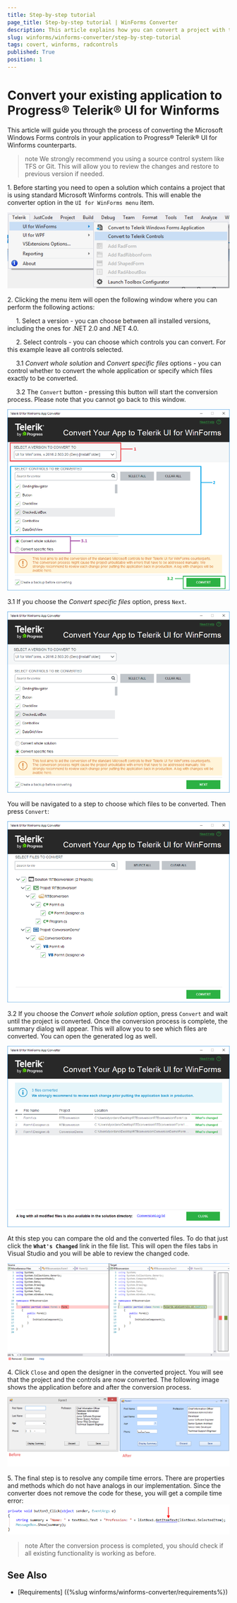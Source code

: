 ```yaml
---
title: Step-by-step tutorial
page_title: Step-by-step tutorial | WinForms Converter
description: This article explains how you can convert a project with the winforms converter.
slug: winforms/winforms-converter/step-by-step-tutorial
tags: covert, winforms, radcontrols
published: True
position: 1
---
```


# Convert your existing application to Progress&reg; Telerik&reg; UI for Winforms

This article will guide you through the process of converting the Microsoft Windows Forms controls in your application to Progress&reg; Telerik&reg; UI for Winforms counterparts. 

>note We strongly recommend you using a source control system like TFS or Git. This will allow you to review the changes and restore to previous version if needed. 

1\. Before starting you need to open a solution which contains a project that is using standard Microsoft Winforms controls. This will enable the converter option in the `UI for WinForms menu` item.

![winforms-converter-step-by-step-tutorial001](images/winforms-converter-step-by-step-tutorial001.png)

2\. Clicking the menu item will open the following window where you can perform the following actions: 

&nbsp;&nbsp;&nbsp;&nbsp;&nbsp;1\. Select a version - you can choose between all installed versions, including the ones for .NET 2.0 and .NET 4.0.

&nbsp;&nbsp;&nbsp;&nbsp;&nbsp;2\. Select controls - you can choose which controls you can convert. For this example leave all controls selected.  

&nbsp;&nbsp;&nbsp;&nbsp;&nbsp;3\.1 *Convert whole solution* and *Convert specific files* options - you can control whether to convert the whole application or specify which files exactly to be converted. 

&nbsp;&nbsp;&nbsp;&nbsp;&nbsp;3\.2 The `Convert` button - pressing this button will start the conversion process. Please note that you cannot go back to this window.  

![winforms-converter-step-by-step-tutorial002](images/winforms-converter-step-by-step-tutorial002.png)

3\.1 If you choose the *Convert specific files* option, press `Next`.
	
![winforms-converter-step-by-step-tutorial007](images/winforms-converter-step-by-step-tutorial007.png)

You will be navigated to a step to choose which files to be converted. Then press `Convert`:

![winforms-converter-step-by-step-tutorial008](images/winforms-converter-step-by-step-tutorial008.png)

3\.2 If you choose the *Convert whole solution* option, press `Convert` and wait until the project is converted. Once the conversion process is complete, the summary dialog will appear. This will allow you to see which files are converted. You can open the generated log as well.

![winforms-converter-step-by-step-tutorial003](images/winforms-converter-step-by-step-tutorial003.png)

At this step you can compare the old and the converted files. To do that just click the __`What's Changed`__ link in the file list. This will open the files tabs in Visual Studio and you will be able to review the changed code.
    
![winforms-converter-step-by-step-tutorial004](images/winforms-converter-step-by-step-tutorial004.png)

4\. Click `Close` and open the designer in the converted project. You will see that the project and the controls are now converted. The following image shows the application before and after the conversion process.

![winforms-converter-step-by-step-tutorial005](images/winforms-converter-step-by-step-tutorial005.png)

5\. The final step is to resolve any compile time errors. There are properties and methods which do not have analogs in our implementation. Since the converter does not remove the code for these, you will get a compile time error:
    ![winforms-converter-step-by-step-tutorial006](images/winforms-converter-step-by-step-tutorial006.png)

>note After the conversion process is completed, you should check if all existing functionality is working as before.

## See Also

* [Requirements] ({%slug winforms/winforms-converter/requirements%})

